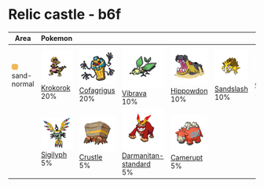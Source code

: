 # Relic castle - b6f

| Area                                                                 | Pokemon                                                                                        | &nbsp;                                                                                             | &nbsp;                                                                                                              | &nbsp;                                                                                           | &nbsp;                                                                                           | &nbsp;                                                                                       |
| -------------------------------------------------------------------- | ---------------------------------------------------------------------------------------------- | -------------------------------------------------------------------------------------------------- | ------------------------------------------------------------------------------------------------------------------- | ------------------------------------------------------------------------------------------------ | ------------------------------------------------------------------------------------------------ | -------------------------------------------------------------------------------------------- |
| ![sand-normal](../../img/items/sand-normal.png)<br/>sand-normal<br/> | ![krokorok](../../img/pokemon/552.png) <br/>[Krokorok](/blaze-black-wiki/pokemon/552) <br/>20% | ![cofagrigus](../../img/pokemon/563.png) <br/>[Cofagrigus](/blaze-black-wiki/pokemon/563) <br/>20% | ![vibrava](../../img/pokemon/329.png) <br/>[Vibrava](/blaze-black-wiki/pokemon/329) <br/>10%                        | ![hippowdon](../../img/pokemon/450.png) <br/>[Hippowdon](/blaze-black-wiki/pokemon/450) <br/>10% | ![sandslash](../../img/pokemon/028.png) <br/>[Sandslash](/blaze-black-wiki/pokemon/028) <br/>10% | ![claydol](../../img/pokemon/344.png) <br/>[Claydol](/blaze-black-wiki/pokemon/344) <br/>10% |
|                                                                      | ![sigilyph](../../img/pokemon/561.png) <br/>[Sigilyph](/blaze-black-wiki/pokemon/561) <br/>5%  | ![crustle](../../img/pokemon/558.png) <br/>[Crustle](/blaze-black-wiki/pokemon/558) <br/>5%        | ![darmanitan-standard](../../img/pokemon/555.png) <br/>[Darmanitan-standard](/blaze-black-wiki/pokemon/555) <br/>5% | ![camerupt](../../img/pokemon/323.png) <br/>[Camerupt](/blaze-black-wiki/pokemon/323) <br/>5%    |